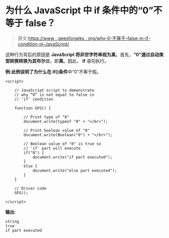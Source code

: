 # 为什么 JavaScript 中 if 条件中的“0”不等于 false？

> 原文:[https://www . geesforgeks . org/why-0-不等于-false-in-if-condition-in-JavaScript/](https://www.geeksforgeeks.org/why-0-is-not-equal-to-false-in-if-condition-in-javascript/)

这种行为背后的原因是 **JavaScript 将非空字符串视为真**。首先，**“0”**通过自动类型转换转换为其**布尔**值，即**真**。因此， **if** 语句执行。

**例:**此例说明了**为什么在 if()条件**中“0”不等于假。

```
<script>

    // JavaScript script to demonstrate 
    // why “0” is not equal to false in
    // ‘if’ condition

    function GFG() {

        // Print type of "0"
        document.write(typeof "0" + "</br>");

        // Print boolean value of "0"
        document.write(Boolean("0") + "</br>");

        // Boolean value of "0" is true so
        // 'if' part will execute
        if("0") {
            document.write("if part executed");
        }
        else {
            document.write("else part executed");
        }
    }

    // Driver code
    GFG();

</script>                    
```

**输出:**

```
string
true
if part executed

```